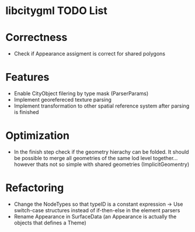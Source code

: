 # libcitygml TODO List

# Correctness
* Check if Appearance assigment is correct for shared polygons

# Features
* Enable CityObject filering by type mask (ParserParams)
* Implement georefereced texture parsing
* Implement transformation to other spatial reference system after parsing is finished

# Optimization
* In the finish step check if the geometry hierachy can be folded. It should be possible to merge all geometries of the same lod level together... however thats not so simple with shared geometries (ImplicitGeomentry) 

# Refactoring
* Change the NodeTypes so that typeID is a constant expression -> Use switch-case structures instead of if-then-else in the element parsers
* Rename Appearance in SurfaceData (an Appearance is actually the objects that defines a Theme)